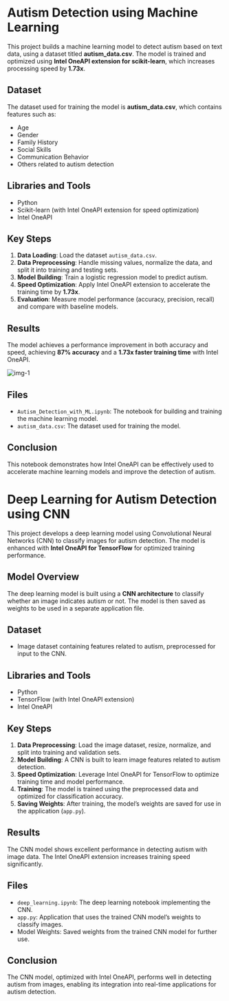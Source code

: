 # Autism Detection using Machine Learning
This project builds a machine learning model to detect autism based on text data, using a dataset titled **autism_data.csv**. The model is trained and optimized using **Intel OneAPI extension for scikit-learn**, which increases processing speed by **1.73x**.

## Dataset
The dataset used for training the model is **autism_data.csv**, which contains features such as:
- Age
- Gender
- Family History
- Social Skills
- Communication Behavior
- Others related to autism detection

## Libraries and Tools
- Python
- Scikit-learn (with Intel OneAPI extension for speed optimization)
- Intel OneAPI

## Key Steps
1. **Data Loading**: Load the dataset `autism_data.csv`.
2. **Data Preprocessing**: Handle missing values, normalize the data, and split it into training and testing sets.
3. **Model Building**: Train a logistic regression model to predict autism.
4. **Speed Optimization**: Apply Intel OneAPI extension to accelerate the training time by **1.73x**.
5. **Evaluation**: Measure model performance (accuracy, precision, recall) and compare with baseline models.

## Results
The model achieves a performance improvement in both accuracy and speed, achieving **87% accuracy** and a **1.73x faster training time** with Intel OneAPI.

![img-1 ](https://github.com/user-attachments/assets/ca2f8265-8f21-48e1-92c1-d1c994dab43e)


## Files
- `Autism_Detection_with_ML.ipynb`: The notebook for building and training the machine learning model.
- `autism_data.csv`: The dataset used for training the model.

## Conclusion
This notebook demonstrates how Intel OneAPI can be effectively used to accelerate machine learning models and improve the detection of autism.

# Deep Learning for Autism Detection using CNN
This project develops a deep learning model using Convolutional Neural Networks (CNN) to classify images for autism detection. The model is enhanced with **Intel OneAPI for TensorFlow** for optimized training performance.

## Model Overview
The deep learning model is built using a **CNN architecture** to classify whether an image indicates autism or not. The model is then saved as weights to be used in a separate application file.

## Dataset
- Image dataset containing features related to autism, preprocessed for input to the CNN.

## Libraries and Tools
- Python
- TensorFlow (with Intel OneAPI extension)
- Intel OneAPI

## Key Steps
1. **Data Preprocessing**: Load the image dataset, resize, normalize, and split into training and validation sets.
2. **Model Building**: A CNN is built to learn image features related to autism detection.
3. **Speed Optimization**: Leverage Intel OneAPI for TensorFlow to optimize training time and model performance.
4. **Training**: The model is trained using the preprocessed data and optimized for classification accuracy.
5. **Saving Weights**: After training, the model’s weights are saved for use in the application (`app.py`).

## Results
The CNN model shows excellent performance in detecting autism with image data. The Intel OneAPI extension increases training speed significantly.


## Files
- `deep_learning.ipynb`: The deep learning notebook implementing the CNN.
- `app.py`: Application that uses the trained CNN model’s weights to classify images.
- Model Weights: Saved weights from the trained CNN model for further use.

## Conclusion
The CNN model, optimized with Intel OneAPI, performs well in detecting autism from images, enabling its integration into real-time applications for autism detection.
